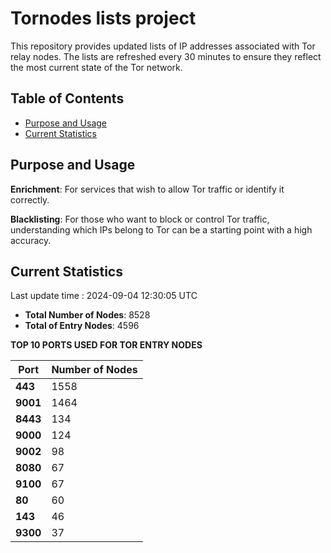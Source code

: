 # Tornodes lists project

This repository provides updated lists of IP addresses associated with Tor relay nodes. The lists are refreshed every 30 minutes to ensure they reflect the most current state of the Tor network.

## Table of Contents

- [Purpose and Usage](#purpose-and-usage)
- [Current Statistics](#current-statistics)


## Purpose and Usage

**Enrichment**: For services that wish to allow Tor traffic or identify it correctly.

**Blacklisting**: For those who want to block or control Tor traffic, understanding which IPs belong to Tor can be a starting point with a high accuracy.

## Current Statistics

Last update time : 2024-09-04 12:30:05 UTC

- **Total Number of Nodes**: 8528
- **Total of Entry Nodes**: 4596

**TOP 10 PORTS USED FOR TOR ENTRY NODES**

| **Port** | **Number of Nodes** |
|------|-----------------|
| **443**   | 1558  |
| **9001**   | 1464  |
| **8443**   | 134  |
| **9000**   | 124  |
| **9002**   | 98  |
| **8080**   | 67  |
| **9100**   | 67  |
| **80**   | 60  |
| **143**   | 46  |
| **9300**   | 37  |

